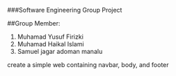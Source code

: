 ###Software Engineering Group Project

##Group Member:
1. Muhamad Yusuf Firizki
2. Muhamad Haikal Islami
3. Samuel jagar adoman manalu

create a simple web containing navbar, body, and footer



